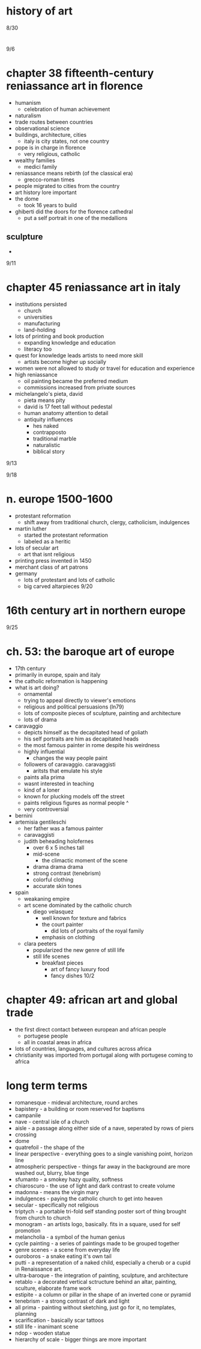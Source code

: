 # history of art

8/30
# 

9/6
# chapter 38 fifteenth-century reniassance art in florence
- humanism
  - celebration of human achievement
- naturalism
- trade routes between countries
- observational science
- buildings, architecture, cities
  - italy is city states, not one country
- pope is in charge in florence
  - very religious, catholic
- wealthy families
  - medici family
- reniassance means rebirth (of the classical era)
  - grecco-roman times
- people migrated to cities from the country
- art history lore important
- the dome 
  - took 16 years to build
- ghiberti did the doors for the florence cathedral
  - put a self portrait in one of the medallions
## sculpture
- 

9/11
# chapter 45 reniassance art in italy
- institutions persisted
  - church
  - universities
  - manufacturing
  - land-holding
- lots of printing and book production
  - expanding knowledge and education
  - literacy too
- quest for knowledge leads artists to need more skill
  - artists become higher up socially
- women were not allowed to study or travel for education and experience
- high reniassance
  - oil painting became the preferred medium
  - commissions increased from private sources
- michelangelo's pieta, david
  - pieta means pity
  - david is 17 feet tall without pedestal
  - human anatomy attention to detail
  - antiquity influences
    - hes naked
    - contrapposto
    - traditional marble
    - naturalistic
    - biblical story

9/13


9/18
# n. europe 1500-1600
- protestant reformation
  - shift away from traditional church, clergy, catholicism, indulgences
- martin luther
  - started the protestant reformation
  - labeled as a heritic
- lots of secular art
  - art that isnt religious
- printing press invented in 1450
- merchant class of art patrons
- germany
  - lots of protestant and lots of catholic
  - big carved altarpieces
9/20
# 16th century art in northern europe
9/25
# ch. 53: the baroque art of europe
- 17th century
- primarily in europe, spain and italy
- the catholic reformation is happening
- what is art doing?
  - ornamental
  - trying to appeal directly to viewer's emotions
  - religious and political persuasions (ln79)
  - lots of composite pieces of sculpture, painting and architecture
  - lots of drama
- caravaggio
  - depicts himself as the decapitated head of goliath
  - his self portraits are him as decapitated heads
  - the most famous painter in rome despite his weirdness
  - highly influential
    - changes the way people paint
  - followers of caravaggio. caravaggisti
    - aritsts that emulate his style
  - paints alla prima
  - wasnt interested in teaching
  - kind of a loner
  - known for plucking models off the street
  - paints religious figures as normal people ^
  - very controversial
- bernini
- artemisia gentileschi
  - her father was a famous painter
  - caravaggisti
  - judith beheading holofernes
    - over 6 x 5 inches tall
    - mid-scene
      - the climactic moment of the scene
    - drama drama drama
    - strong contrast (tenebrism)
    - colorful clothing
    - accurate skin tones
- spain
  - weakaning empire
  - art scene dominated by the catholic church
    - diego velasquez
      - well known for texture and fabrics
      - the court painter
        - did lots of portraits of the royal family
      - emphasis on clothing
  - clara peeters
    - popularized the new genre of still life
    - still life scenes
      - breakfast pieces
        - art of fancy luxury food
        - fancy dishes
10/2
# chapter 49: african art and global trade
- the first direct contact between european and african people
  - portugese people
  - all in coastal areas in africa
- lots of countries, languages, and cultures across africa
- christianity was imported from portugal along with portugese coming to africa
# long term terms
- romanesque - mideval architecture, round arches
- bapistery - a building or room reserved for baptisms
- campanile 
- nave - central isle of a church
- aisle - a passage along either side of a nave, seperated by rows of piers
- crossing
- dome
- quatrefoil - the shape of the
- linear perspective - everything goes to a single vanishing point, horizon line
- atmospheric perspective - things far away in the background are more washed out, blurry, blue tinge
- sfumanto - a smokey hazy quality, softness
- chiaroscuro - the use of light and dark contrast to create volume
- madonna - means the virgin mary
- indulgences - paying the catholic church to get into heaven
- secular - specifically not religious
- triptych - a portable tri-fold self standing poster sort of thing brought from church to church
- monogram - an artists logo, basically. fits in a square, used for self promotion
- melancholia - a symbol of the human genius
- cycle painting - a series of paintings made to be grouped together
- genre scenes - a scene from everyday life
- ouroboros - a snake eating it's own tail
- putti - a representation of a naked child, especially a cherub or a cupid in Renaissance art.
- ultra-baroque - the integration of painting, sculpture, and architecture
- retablo - a decorated vertical sctructure behind an altar, painting, sculture, elaborate frame work
- estipite - a column or pillar in the shape of an inverted cone or pyramid
- tenebrism - a strong contrast of dark and light
- all prima - painting without sketching, just go for it, no templates, planning
- scarification - basically scar tattoos
- still life - inanimant scene
- ndop - wooden statue
- hierarchy of scale - bigger things are more important